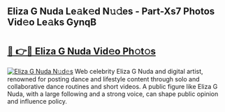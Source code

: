 ## Eliza G Nuda Le𝚊k𝚎d N𝚞𝚍es - Part-Xs7 Photos Vid𝚎o Le𝚊ks GynqB

# <h2><a href="http://fbeuvn8.evod.top/?m=Eliza+G+Nuda">🔗 👉🔴 Eliza G Nuda Vid𝚎o Ph𝚘t𝚘s</a></h2>

[![Eliza G Nuda N𝚞d𝚎s](https://i.imgur.com/8V9OHl7.gif)](http://fbeuvn8.evod.top/?m=Eliza+G+Nuda)
Web celebrity Eliza G Nuda and digital artist, renowned for posting dance and lifestyle content through solo and collaborative dance routines and short videos. A public figure like Eliza G Nuda, with a large following and a strong voice, can shape public opinion and influence policy. 
